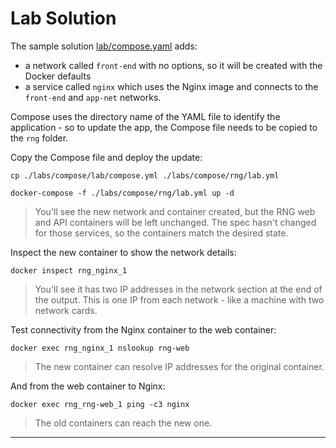 # Lab Solution

The sample solution [lab/compose.yaml](./lab/compose.yml) adds:

- a network called `front-end` with no options, so it will be created with the Docker defaults
- a service called `nginx` which uses the Nginx image and connects to the `front-end` and `app-net` networks.

Compose uses the directory name of the YAML file to identify the application - so to update the app, the Compose file needs to be copied to the `rng` folder.

Copy the Compose file and deploy the update:

```
cp ./labs/compose/lab/compose.yml ./labs/compose/rng/lab.yml

docker-compose -f ./labs/compose/rng/lab.yml up -d
```

> You'll see the new network and container created, but the RNG web and API containers will be left unchanged. The spec hasn't changed for those services, so the containers match the desired state.

Inspect the new container to show the network details:

```
docker inspect rng_nginx_1
```

> You'll see it has two IP addresses in the network section at the end of the output. This is one IP from each network - like a machine with two network cards.

Test connectivity from the Nginx container to the web container:

```
docker exec rng_nginx_1 nslookup rng-web
```

> The new container can resolve IP addresses for the original container.


And from the web container to Nginx:

```
docker exec rng_rng-web_1 ping -c3 nginx
```

> The old containers can reach the new one.
___
